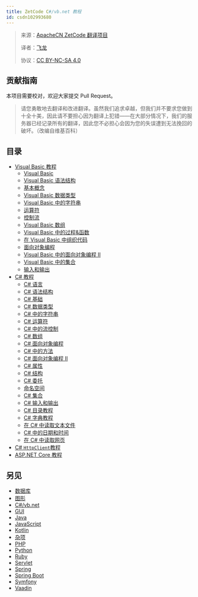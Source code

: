 ```yaml
---
title: ZetCode C#/vb.net 教程
id: csdn102993680
---
```


> 来源：[ApacheCN ZetCode 翻译项目](https://github.com/apachecn/zetcode-zh)
> 
> 译者：[飞龙](https://github.com/wizardforcel)
> 
> 协议：[CC BY-NC-SA 4.0](https://creativecommons.org/licenses/by-nc-sa/4.0/deed.zh)

## 贡献指南

本项目需要校对，欢迎大家提交 Pull Request。

> 请您勇敢地去翻译和改进翻译。虽然我们追求卓越，但我们并不要求您做到十全十美，因此请不要担心因为翻译上犯错——在大部分情况下，我们的服务器已经记录所有的翻译，因此您不必担心会因为您的失误遭到无法挽回的破坏。（改编自维基百科）

## 目录

*   [Visual Basic 教程](https://github.com/apachecn/zetcode-zh/blob/master/docs/dotnet/87.md)
    *   [Visual Basic](https://github.com/apachecn/zetcode-zh/blob/master/docs/dotnet/88.md)
    *   [Visual Basic 语法结构](https://github.com/apachecn/zetcode-zh/blob/master/docs/dotnet/89.md)
    *   [基本概念](https://github.com/apachecn/zetcode-zh/blob/master/docs/dotnet/90.md)
    *   [Visual Basic 数据类型](https://github.com/apachecn/zetcode-zh/blob/master/docs/dotnet/91.md)
    *   [Visual Basic 中的字符串](https://github.com/apachecn/zetcode-zh/blob/master/docs/dotnet/92.md)
    *   [运算符](https://github.com/apachecn/zetcode-zh/blob/master/docs/dotnet/93.md)
    *   [控制流](https://github.com/apachecn/zetcode-zh/blob/master/docs/dotnet/94.md)
    *   [Visual Basic 数组](https://github.com/apachecn/zetcode-zh/blob/master/docs/dotnet/95.md)
    *   [Visual Basic 中的过程&函数](https://github.com/apachecn/zetcode-zh/blob/master/docs/dotnet/96.md)
    *   [在 Visual Basic 中组织代码](https://github.com/apachecn/zetcode-zh/blob/master/docs/dotnet/97.md)
    *   [面向对象编程](https://github.com/apachecn/zetcode-zh/blob/master/docs/dotnet/98.md)
    *   [Visual Basic 中的面向对象编程 II](https://github.com/apachecn/zetcode-zh/blob/master/docs/dotnet/99.md)
    *   [Visual Basic 中的集合](https://github.com/apachecn/zetcode-zh/blob/master/docs/dotnet/100.md)
    *   [输入和输出](https://github.com/apachecn/zetcode-zh/blob/master/docs/dotnet/101.md)
*   [C# 教程](https://github.com/apachecn/zetcode-zh/blob/master/docs/dotnet/131.md)
    *   [C# 语言](https://github.com/apachecn/zetcode-zh/blob/master/docs/dotnet/132.md)
    *   [C# 语法结构](https://github.com/apachecn/zetcode-zh/blob/master/docs/dotnet/133.md)
    *   [C# 基础](https://github.com/apachecn/zetcode-zh/blob/master/docs/dotnet/134.md)
    *   [C# 数据类型](https://github.com/apachecn/zetcode-zh/blob/master/docs/dotnet/135.md)
    *   [C# 中的字符串](https://github.com/apachecn/zetcode-zh/blob/master/docs/dotnet/136.md)
    *   [C# 运算符](https://github.com/apachecn/zetcode-zh/blob/master/docs/dotnet/137.md)
    *   [C# 中的流控制](https://github.com/apachecn/zetcode-zh/blob/master/docs/dotnet/138.md)
    *   [C# 数组](https://github.com/apachecn/zetcode-zh/blob/master/docs/dotnet/139.md)
    *   [C# 面向对象编程](https://github.com/apachecn/zetcode-zh/blob/master/docs/dotnet/140.md)
    *   [C# 中的方法](https://github.com/apachecn/zetcode-zh/blob/master/docs/dotnet/141.md)
    *   [C# 面向对象编程 II](https://github.com/apachecn/zetcode-zh/blob/master/docs/dotnet/142.md)
    *   [C# 属性](https://github.com/apachecn/zetcode-zh/blob/master/docs/dotnet/143.md)
    *   [C# 结构](https://github.com/apachecn/zetcode-zh/blob/master/docs/dotnet/144.md)
    *   [C# 委托](https://github.com/apachecn/zetcode-zh/blob/master/docs/dotnet/145.md)
    *   [命名空间](https://github.com/apachecn/zetcode-zh/blob/master/docs/dotnet/146.md)
    *   [C# 集合](https://github.com/apachecn/zetcode-zh/blob/master/docs/dotnet/147.md)
    *   [C# 输入和输出](https://github.com/apachecn/zetcode-zh/blob/master/docs/dotnet/148.md)
    *   [C# 目录教程](https://github.com/apachecn/zetcode-zh/blob/master/docs/dotnet/149.md)
    *   [C# 字典教程](https://github.com/apachecn/zetcode-zh/blob/master/docs/dotnet/150.md)
    *   [在 C# 中读取文本文件](https://github.com/apachecn/zetcode-zh/blob/master/docs/dotnet/151.md)
    *   [C# 中的日期和时间](https://github.com/apachecn/zetcode-zh/blob/master/docs/dotnet/152.md)
    *   [在 C# 中读取网页](https://github.com/apachecn/zetcode-zh/blob/master/docs/dotnet/153.md)
*   [C# `HttpClient`教程](https://github.com/apachecn/zetcode-zh/blob/master/docs/dotnet/154.md)
*   [ASP.NET Core 教程](https://github.com/apachecn/zetcode-zh/blob/master/docs/dotnet/155.md)

## 另见

*   [数据库](https://github.com/apachecn/zetcode-zh/blob/master/docs/db/SUMMARY.md)
*   [图形](https://github.com/apachecn/zetcode-zh/blob/master/docs/graph/SUMMARY.md)
*   [C#/vb.net](https://github.com/apachecn/zetcode-zh/blob/master/docs/dotnet/SUMMARY.md)
*   [GUI](https://github.com/apachecn/zetcode-zh/blob/master/docs/gui/SUMMARY.md)
*   [Java](https://github.com/apachecn/zetcode-zh/blob/master/docs/java/SUMMARY.md)
*   [JavaScript](https://github.com/apachecn/zetcode-zh/blob/master/docs/js/SUMMARY.md)
*   [Kotlin](https://github.com/apachecn/zetcode-zh/blob/master/docs/kotlin/SUMMARY.md)
*   [杂项](https://github.com/apachecn/zetcode-zh/blob/master/docs/misc/SUMMARY.md)
*   [PHP](https://github.com/apachecn/zetcode-zh/blob/master/docs/php/SUMMARY.md)
*   [Python](https://github.com/apachecn/zetcode-zh/blob/master/docs/py/SUMMARY.md)
*   [Ruby](https://github.com/apachecn/zetcode-zh/blob/master/docs/ruby/SUMMARY.md)
*   [Servlet](https://github.com/apachecn/zetcode-zh/blob/master/docs/servlet/SUMMARY.md)
*   [Spring](https://github.com/apachecn/zetcode-zh/blob/master/docs/spring/SUMMARY.md)
*   [Spring Boot](https://github.com/apachecn/zetcode-zh/blob/master/docs/spring-boot/SUMMARY.md)
*   [Symfony](https://github.com/apachecn/zetcode-zh/blob/master/docs/symfony/SUMMARY.md)
*   [Vaadin](https://github.com/apachecn/zetcode-zh/blob/master/docs/vaadin/SUMMARY.md)